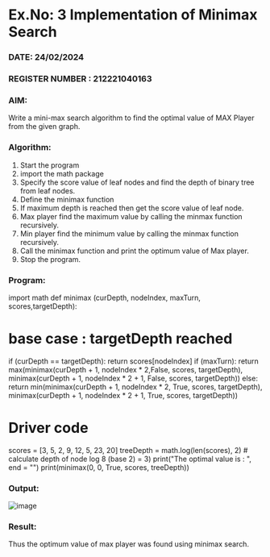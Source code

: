 # Ex.No: 3  Implementation of Minimax Search
### DATE: 24/02/2024                                                                           
### REGISTER NUMBER : 212221040163
### AIM: 
Write a mini-max search algorithm to find the optimal value of MAX Player from the given graph.
### Algorithm:
1. Start the program
2. import the math package
3. Specify the score value of leaf nodes and find the depth of binary tree from leaf nodes.
4. Define the minimax function
5. If maximum depth is reached then get the score value of leaf node.
6. Max player find the maximum value by calling the minmax function recursively.
7. Min player find the minimum value by calling the minmax function recursively.
8. Call the minimax function  and print the optimum value of Max player.
9. Stop the program. 

### Program:
import math
def minimax (curDepth, nodeIndex, maxTurn, scores,targetDepth):
# base case : targetDepth reached
if (curDepth == targetDepth):
return scores[nodeIndex]
if (maxTurn):
return max(minimax(curDepth + 1, nodeIndex * 2,False, scores, targetDepth),
minimax(curDepth + 1, nodeIndex * 2 + 1,
False, scores, targetDepth))
else:
return min(minimax(curDepth + 1, nodeIndex * 2, True, scores, targetDepth),
minimax(curDepth + 1, nodeIndex * 2 + 1,
True, scores, targetDepth))
# Driver code
scores = [3, 5, 2, 9, 12, 5, 23, 20]
treeDepth = math.log(len(scores), 2) # calculate depth of node log 8 (base 2) = 3)
print("The optimal value is : ", end = "")
print(minimax(0, 0, True, scores, treeDepth))










### Output:
![image](https://github.com/srivarshan123/BFS/assets/103185133/a7c57d57-0a4d-4f14-ae62-7cf4c012e471)



### Result:
Thus the optimum value of max player was found using minimax search.
